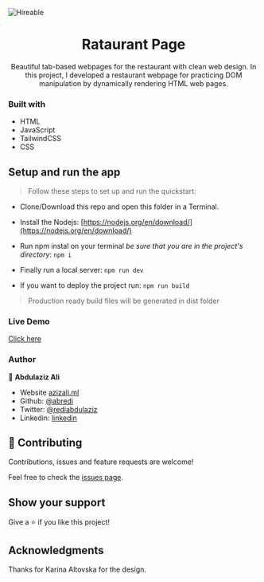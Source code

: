 ![Hireable](https://cdn.rawgit.com/hiendv/hireable/master/styles/default/yes.svg)

  <h1 align="center">Rataurant Page</h1>

  <p align="center">
    Beautiful tab-based webpages for the restaurant with clean web design.
    In this project, I developed a restaurant webpage for practicing DOM manipulation by dynamically rendering HTML web pages.
  </p>

### Built with

- HTML
- JavaScript
- TailwindCSS
- CSS

## Setup and run the app

> Follow these steps to set up and run the quickstart:
  - Clone/Download this repo and open this folder in a Terminal.
  - Install the Nodejs:
  [https://nodejs.org/en/download/](https://nodejs.org/en/download/)

  - Run npm instal on your terminal *be sure that you are in the project's directory*:
  `npm i`
  - Finally run a local server:
  `npm run dev`
  - If you want to deploy the project run: `npm run build`
  > Production ready build files will be generated in dist folder

### Live Demo

[Click here](https://abredi.github.io/restaurant-page/)

### Author

👤 **Abdulaziz Ali**

- Website [azizali.ml](https://azizali.ml/)
- Github: [@abredi](https://github.com/abredi)
- Twitter: [@rediabdulaziz](https://twitter.com/rediabdulaziz)
- Linkedin: [linkedin](https://www.linkedin.com/in/abdulaziz-ali-98948011a)

## 🤝 Contributing

Contributions, issues and feature requests are welcome!

Feel free to check the [issues page](https://github.com/abredi/restaurant-page/issues).

## Show your support

Give a ⭐️ if you like this project!

## Acknowledgments

Thanks for Karina Altovska for the design.